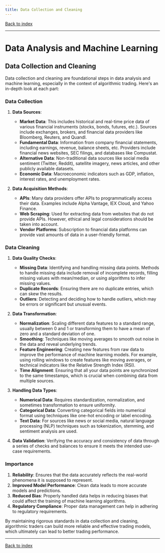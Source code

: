 ```yaml
---
title: Data Collection and Cleaning
---
```


[Back to index](index.html)

---
# Data Analysis and Machine Learning
## Data Collection and Cleaning

Data collection and cleaning are foundational steps in data analysis and machine learning, especially in the context of algorithmic trading. Here's an in-depth look at each part:

### Data Collection

1. **Data Sources**: 
    - **Market Data**: This includes historical and real-time price data of various financial instruments (stocks, bonds, futures, etc.). Sources include exchanges, brokers, and financial data providers like Bloomberg, Reuters, and Quandl.
    - **Fundamental Data**: Information from company financial statements, including earnings, revenue, balance sheets, etc. Providers include financial news websites, SEC filings, and databases like Compustat.
    - **Alternative Data**: Non-traditional data sources like social media sentiment (Twitter, Reddit), satellite imagery, news articles, and other publicly available datasets.
    - **Economic Data**: Macroeconomic indicators such as GDP, inflation, interest rates, and unemployment rates.

2. **Data Acquisition Methods**:
    - **APIs**: Many data providers offer APIs to programmatically access their data. Examples include Alpha Vantage, IEX Cloud, and Yahoo Finance.
    - **Web Scraping**: Used for extracting data from websites that do not provide APIs. However, ethical and legal considerations should be taken into account.
    - **Vendor Platforms**: Subscription to financial data platforms can provide vast amounts of data in a user-friendly format.

### Data Cleaning

1. **Data Quality Checks**:
    - **Missing Data**: Identifying and handling missing data points. Methods to handle missing data include removal of incomplete records, filling missing values with mean/median, or using algorithms to infer missing values.
    - **Duplicate Records**: Ensuring there are no duplicate entries, which can skew the results.
    - **Outliers**: Detecting and deciding how to handle outliers, which may be errors or significant but unusual events.

2. **Data Transformation**:
    - **Normalization**: Scaling different data features to a standard range, usually between 0 and 1 or transforming them to have a mean of zero and a standard deviation of one.
    - **Smoothing**: Techniques like moving averages to smooth out noise in the data and reveal underlying trends.
    - **Feature Engineering**: Creating new features from raw data to improve the performance of machine learning models. For example, using rolling windows to create features like moving averages, or technical indicators like the Relative Strength Index (RSI).
    - **Time Alignment**: Ensuring that all your data points are synchronized to the same timestamps, which is crucial when combining data from multiple sources.

3. **Handling Data Types**:
    - **Numerical Data**: Requires standardization, normalization, and sometimes transformation to ensure uniformity.
    - **Categorical Data**: Converting categorical fields into numerical format using techniques like one-hot encoding or label encoding.
    - **Text Data**: For sources like news or social media, natural language processing (NLP) techniques such as tokenization, stemming, and sentiment analysis are used.

4. **Data Validation**: Verifying the accuracy and consistency of data through a series of checks and balances to ensure it meets the intended use-case requirements.

### Importance

1. **Reliability**: Ensures that the data accurately reflects the real-world phenomena it is supposed to represent.
2. **Improved Model Performance**: Clean data leads to more accurate models and predictions.
3. **Reduced Bias**: Properly handled data helps in reducing biases that could affect the training of machine learning algorithms.
4. **Regulatory Compliance**: Proper data management can help in adhering to regulatory requirements.

By maintaining rigorous standards in data collection and cleaning, algorithmic traders can build more reliable and effective trading models, which ultimately can lead to better trading performance.

---
[Back to index](index.html)

